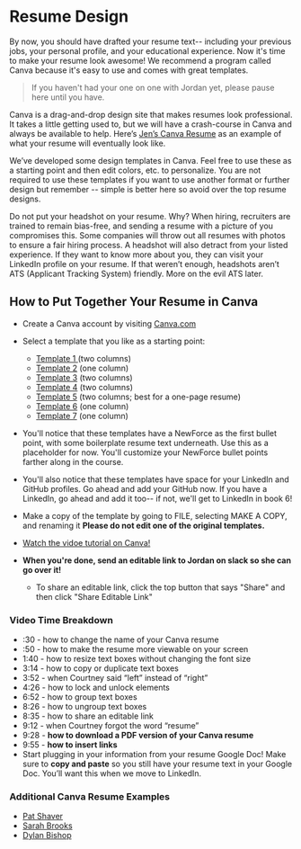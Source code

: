 # Resume Design

By now, you should have drafted your resume text-- including your previous jobs, your personal profile, and your educational experience. Now it's time to make your resume look awesome! We recommend a program called Canva because it's easy to use and comes with great templates. 

>If you haven't had your one on one with Jordan yet, please pause here until you have. 

Canva is a drag-and-drop design site that makes resumes look professional. It takes a little getting used to, but we will have a crash-course in Canva and always be available to help. Here’s [Jen’s Canva Resume](https://drive.google.com/file/d/1gEqKarUx9is0_Yawc-qwTZWvrLrk3BHh/view?usp=sharing) as an example of what your resume will eventually look like. 

We’ve developed some design templates in Canva. Feel free to use these as a starting point and then edit colors, etc. to personalize. You are not required to use these templates if you want to use another format or further design but remember -- simple is better here so avoid over the top resume designs. 

Do not put your headshot on your resume. Why? When hiring, recruiters are trained to remain bias-free, and sending a resume with a picture of you compromises this. Some companies will throw out all resumes with photos to ensure a fair hiring process. A headshot will also detract from your listed experience. If they want to know more about you, they can visit your LinkedIn profile on your resume. If that weren’t enough, headshots aren’t ATS (Applicant Tracking System) friendly. More on the evil ATS later. 

## How to Put Together Your Resume in Canva

- Create a Canva account by visiting [Canva.com](http://canva.com) 
- Select a template that you like as a starting point:
    - [Template 1](https://www.canva.com/design/DAEUSMJyYTo/share/preview?token=g0qIuvb7OI6YGGZGPaSZgA&role=EDITOR&utm_content=DAEUSMJyYTo&utm_campaign=designshare&utm_medium=link&utm_source=sharebutton)[ ](https://www.canva.com/design/DAERoEeyhQw/share/preview?token=5JRcyOLqkJAlcKfzsaCSAA&role=EDITOR&utm_content=DAERoEeyhQw&utm_campaign=designshare&utm_medium=link&utm_source=sharebutton) (two columns)
    - [Template 2](https://www.canva.com/design/DAESqk0ANTI/share/preview?token=6Db_Tr7tkAnBtA17SAZpLQ&role=EDITOR&utm_content=DAESqk0ANTI&utm_campaign=designshare&utm_medium=link&utm_source=sharebutton) (one column)
   - [Template 3](https://www.canva.com/design/DAERuhfk2zU/share/preview?token=bAshcZ6o5RGWT39Z-AN4Mw&role=EDITOR&utm_content=DAERuhfk2zU&utm_campaign=designshare&utm_medium=link&utm_source=sharebutton) (two columns) 
   - [Template 4](https://www.canva.com/design/DAEVjv0Of_g/share/preview?token=ORR4aCbWHnhGAw9LDY1VgA&role=EDITOR&utm_content=DAEVjv0Of_g&utm_campaign=designshare&utm_medium=link&utm_source=sharebutton) (two columns) 
   - [Template 5](https://www.canva.com/design/DAESSTooHxA/share/preview?token=XV1UL1RD2GSUS-bGmZzBQg&role=EDITOR&utm_content=DAESSTooHxA&utm_campaign=designshare&utm_medium=link&utm_source=sharebutton) (two columns; best for a one-page resume) 
    - [Template 6](https://www.canva.com/design/DAEten5fs8M/share/preview?token=7AajeUQnHTBu0j7RiKSV-g&role=EDITOR&utm_content=DAEten5fs8M&utm_campaign=designshare&utm_medium=link&utm_source=sharebutton) (one column) 
   - [Template 7](https://www.canva.com/design/DAEteltW-8M/share/preview?token=MqZ2_p04xPgmsJnL3xUKLg&role=EDITOR&utm_content=DAEteltW-8M&utm_campaign=designshare&utm_medium=link&utm_source=sharebutton) (one column)

- You'll notice that these templates have a NewForce as the first bullet point, with some boilerplate resume text underneath. Use this as a placeholder for now. You'll customize your NewForce bullet points farther along in the course. 
- You'll also notice that these templates have space for your LinkedIn and GitHub profiles. Go ahead and add your GitHub now. If you have a LinkedIn, go ahead and add it too-- if not, we'll get to LinkedIn in book 6!
- Make a copy of the template by going to FILE, selecting MAKE A COPY, and renaming it **Please do not edit one of the original templates.** 
- [Watch the vidoe tutorial on Canva!](https://drive.google.com/file/d/1UplTXcF5jamuDr3_dt7qD7CR9CL-N_kb/view?usp=sharing)
- **When you're done, send an editable link to Jordan on slack so she can go over it!**
    - To share an editable link, click the top button that says "Share" and then click "Share Editable Link"

### Video Time Breakdown
- :30 - how to change the name of your Canva resume 
- :50 - how to make the resume more viewable on your screen 
- 1:40 - how to resize text boxes without changing the font size 
- 3:14 - how to copy or duplicate text boxes 
- 3:52 - when Courtney said “left” instead of “right” 
-  4:26 - how to lock and unlock elements 
- 6:52 - how to group text boxes 
- 8:26 - how to ungroup text boxes
- 8:35 - how to share an editable link 
- 9:12 - when Courtney forgot the word “resume” 
- 9:28 - **how to download a PDF version of your Canva resume**
- 9:55 - **how to insert links** 
- Start plugging in your information from your resume Google Doc! Make sure to **copy and paste** so you still have your resume text in your Google Doc. You’ll want this when we move to LinkedIn.</details>
### Additional Canva Resume Examples

- [Pat Shaver](https://drive.google.com/file/d/1H3TpLjoAAcKjryTtbOQgjmQNTvnMj5Du/view) 
- [Sarah Brooks ](https://drive.google.com/file/d/1iNf3hLalEBsB_MZqsskxWhzLfhhJppvb/view) 
- [Dylan Bishop ](https://drive.google.com/file/d/1hCYbJ7Tyrm7WsTiRrqbTF5otwEpqb88X/view)